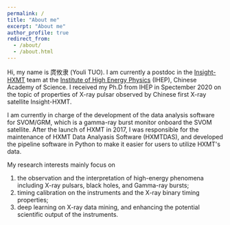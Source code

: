 ```yaml
---
permalink: /
title: "About me"
excerpt: "About me"
author_profile: true
redirect_from: 
  - /about/
  - /about.html
---
```



Hi, my name is 庹攸隶 (Youli TUO). I am currently a postdoc in the [Insight-HXMT](http://hxmten.ihep.ac.cn) team at the [Institute of High Energy Physics](http://english.ihep.cas.cn) (IHEP), Chinese Academy of Science. I received my Ph.D from IHEP in Spectember 2020 on the topic of properties of X-ray pulsar observed by Chinese first X-ray satellite Insight-HXMT.

I am currently in charge of the development of the data analysis software for SVOM/GRM, which is a gamma-ray burst monitor onboard the SVOM satellite.
After the launch of HXMT in 2017, I was responsible for the maintenance of HXMT Data Analyasis Software (HXMTDAS), and developed the pipeline software in Python to make it easier for users to utilize HXMT's data. 

My research interests mainly focus on 
1. the observation and the interpretation of high-energy phenomena including X-ray pulsars, black holes, and Gamma-ray bursts;
3. timing calibration on the instruments and the X-ray binary timing properties;
4. deep learning on X-ray data mining, and enhancing the potential scientific output of the instruments.
